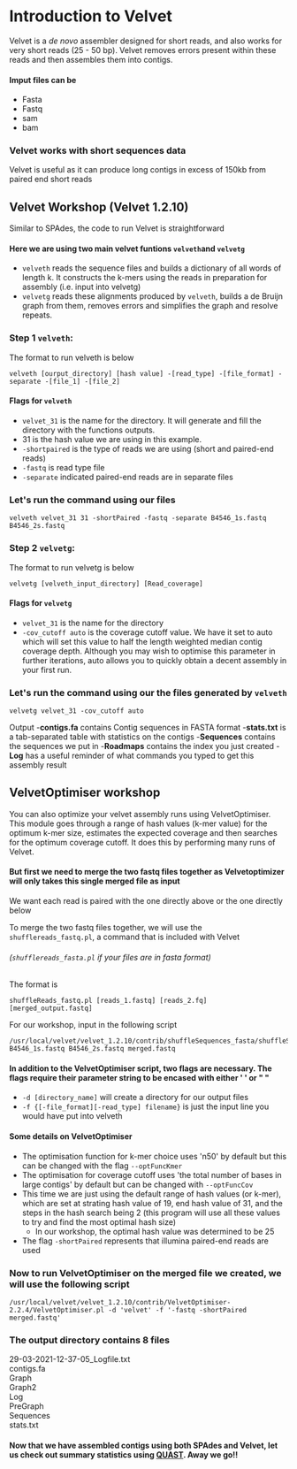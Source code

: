 # Introduction to Velvet

Velvet is a _de novo_ assembler designed for short reads, and also works for very short reads (25 - 50 bp). Velvet removes errors present within these reads and then assembles them into contigs. 

#### Imput files can be
- Fasta
- Fastq
- sam 
- bam 
 
### Velvet works with short sequences data
 
Velvet is useful as it can produce long contigs in excess of 150kb from paired end short reads
 
## Velvet Workshop (Velvet 1.2.10)

Similar to SPAdes, the code to run Velvet is straightforward

#### Here we are using two main velvet funtions ```velveth```and ```velvetg```

- ```velveth``` reads the sequence files and builds a dictionary of all words of length k. It constructs the k-mers using the reads in preparation for assembly (i.e. input into velvetg)
- ```velvetg``` reads these alignments produced by ```velveth```, builds a de Bruijn graph from them, removes errors and simplifies the graph and resolve repeats. 

### Step 1 ```velveth```:

The format to run velveth is below
```
velveth [ourput_directory] [hash value] -[read_type] -[file_format] -separate -[file_1] -[file_2]
```
#### Flags for ```velveth```
- ```velvet_31``` is the name for the directory. It will generate and fill the directory with the functions outputs.
- 31 is the hash value we are using in this example. 
- ```-shortpaired``` is the type of reads we are using (short and paired-end reads)
- ```-fastq``` is read type file
- ```-separate```  indicated paired-end reads are in separate files

### Let's run the command using our files
```
velveth velvet_31 31 -shortPaired -fastq -separate B4546_1s.fastq B4546_2s.fastq
```
### Step 2 ```velvetg```:
The format to run velvetg is below
```
velvetg [velveth_input_directory] [Read_coverage]
```

#### Flags for ```velvetg```
- ```velvet_31``` is the name for the directory 
- ```-cov_cutoff auto``` is the coverage cutoff value. We have it set to auto which will set this value to half the length weighted median contig coverage depth. Although you may wish to optimise this parameter in further iterations, auto allows you to quickly obtain a decent assembly in your first run.

### Let's run the command using our the files generated by ```velveth```
```
velvetg velvet_31 -cov_cutoff auto
```

Output
 -**contigs.fa** contains Contig sequences in FASTA format
 -**stats.txt** is a tab-separated table with statistics on the contigs
 -**Sequences** contains the sequences we put in
 -**Roadmaps** contains the index you just created
 -**Log** has a useful reminder of what commands you typed to get this assembly result

## VelvetOptimiser workshop
You can also optimize your velvet assembly runs using VelvetOptimiser. This module goes through a range of hash values (k-mer value) for the optimum k-mer size, estimates the expected coverage and then searches for the optimum coverage cutoff. It does this by performing many runs of Velvet. 

#### But first we need to merge the two fastq files together as Velvetoptimizer will only takes this single merged file as input
We want each read is paired with the one directly above or the one directly below

To merge the two fastq files together, we will use the ```shufflereads_fastq.pl```, a command that is included with Velvet
######  (```shufflereads_fasta.pl``` if your files are in fasta format)

The format is
```
shuffleReads_fastq.pl [reads_1.fastq] [reads_2.fq] [merged_output.fastq]
```
For our workshop, input in the following script
```
/usr/local/velvet/velvet_1.2.10/contrib/shuffleSequences_fasta/shuffleSequences_fastq.pl B4546_1s.fastq B4546_2s.fastq merged.fastq
```

#### In addition to the VelvetOptimiser script, two flags are necessary. The flags require their parameter string to be encased with either ' ' or " "
- ```-d [directory_name]``` will create a directory for our output files
- ```-f {[-file_format][-read_type] filename}``` is just the input line you would have put into velveth

#### Some details on VelvetOptimiser
- The optimisation function for k-mer choice uses 'n50' by default but this can be changed with the flag ```--optFuncKmer```
- The optimisation for coverage cutoff uses 'the total number of bases in large contigs' by default but can be changed with ```--optFuncCov```
- This time we are just using the default range of hash values (or k-mer), which are set at strating hash value of 19, end hash value of 31, and the steps in the hash search being 2 (this program will use all these values to try and find the most optimal hash size)
 	-  In our workshop, the optimal hash value was determined to be 25
- The flag ```-shortPaired``` represents that illumina paired-end reads are used

### Now to run VelvetOptimiser on the merged file we created, we will use the following script
```
/usr/local/velvet/velvet_1.2.10/contrib/VelvetOptimiser-2.2.4/VelvetOptimiser.pl -d 'velvet' -f '-fastq -shortPaired merged.fastq'
```

### The output directory contains 8 files

29-03-2021-12-37-05_Logfile.txt  
contigs.fa  
Graph  
Graph2  
Log  
PreGraph  
Sequences  
stats.txt

#### Now that we have assembled contigs using both SPAdes and Velvet, let us check out summary statistics using [QUAST](https://github.com/GregK10/722Workshop_Velvet.SPAdes_YY.MY.GK/blob/main/4_QUAST.md). Away we go!!
